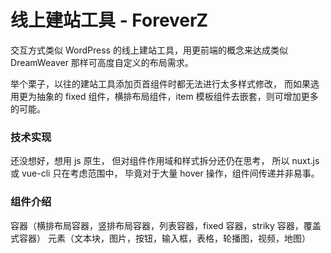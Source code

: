 # 线上建站工具 - ForeverZ

交互方式类似 WordPress 的线上建站工具，用更前端的概念来达成类似 DreamWeaver 那样可高度自定义的布局需求。

举个栗子，以往的建站工具添加页首组件时都无法进行太多样式修改，
而如果选用更为抽象的 fixed 组件，横排布局组件，item 模板组件去嵌套，则可增加更多的可能。

### 技术实现
还没想好，想用 js 原生，
但对组件作用域和样式拆分还仍在思考，
所以 nuxt.js 或 vue-cli 只在考虑范围中，
毕竟对于大量 hover 操作，组件间传递并非易事。

### 组件介绍
容器（横排布局容器，竖排布局容器，列表容器，fixed 容器，striky 容器，覆盖式容器）
元素（文本块，图片，按钮，输入框，表格，轮播图，视频，地图）